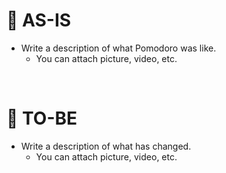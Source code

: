 <!-- Title : [Name of branch] title -->

# 📌 AS-IS

- Write a description of what Pomodoro was like.
  - You can attach picture, video, etc.

<br/>

# 📌 TO-BE

- Write a description of what has changed.
  - You can attach picture, video, etc.
